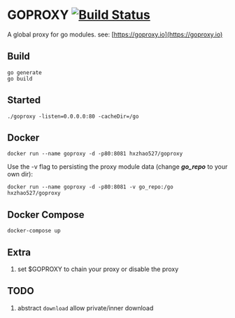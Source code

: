 
# GOPROXY [![Build Status](https://travis-ci.org/hxzhao527/goproxy.svg?branch=master)](https://travis-ci.org/hxzhao527/goproxy)

A global proxy for go modules. see: [https://goproxy.io](https://goproxy.io)

## Build
    go generate
    go build

## Started
    
    ./goproxy -listen=0.0.0.0:80 -cacheDir=/go

## Docker

    docker run --name goproxy -d -p80:8081 hxzhao527/goproxy

Use the -v flag to persisting the proxy module data (change ___go_repo___ to your own dir):

    docker run --name goproxy -d -p80:8081 -v go_repo:/go hxzhao527/goproxy

## Docker Compose

    docker-compose up

## Extra
1. set $GOPROXY to chain your proxy or disable the proxy

## TODO
1. abstract `download` allow private/inner download